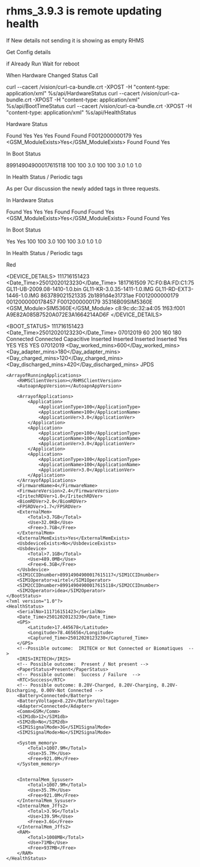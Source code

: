 # rhms_3.9.3 is remote updating health


If New details not sending it is showing as empty
RHMS 

Get Config details

if Already Run
Wait for reboot 

When Hardware Changed Status Call

curl  --cacert /vision/curl-ca-bundle.crt  -XPOST -H \"content-type: application/xml\" %s/api/HardwareStatus 
curl --cacert /vision/curl-ca-bundle.crt -XPOST -H \"content-type: application/xml\" %s/api/BootTimeStatus 
curl  --cacert /vision/curl-ca-bundle.crt -XPOST -H \"content-type: application/xml\" %s/api/HealthStatus 

Hardware Status 

<TerminalIDExists>Found<TerminalIDExists> <!-- Found/NotFound/Invalid -->
<MacidExists>Yes</Macid> <!-- Yes/Error -->
<IMEInumberExists>Yes</IMEInumberExists> <!-- Yes/Error -->
<UIDExists>Yes</UIDExists>  <!-- Yes/Error -->
<IritechSnoExists>Found</IritechSnoExists> <!-- Found/NotFound -->
<PinpadSNExists>Found</PinpadSNExists> <!-- Found/NotFound -->
<BarcodeSnoExists>F0012000000179</BarcodeSnoExists> <!-- Found/NotFound -->
<GSMVersionExists>Yes</GSMVersionExists> <!-- Yes/Error -->
<GSM_ModuleExists>Yes</GSM_ModuleExists> <!-- Yes/Error -->
<WSSNExists>Found</WSSNExists>  <!-- Found/NotFound -->
<CamTypeExists>Found</CamTypeExists> <!-- Found/NotFound -->
<FPScanneridExists>Yes</FPScanneridExists> <!-- Yes/Error -->

In Boot Status 

<SIM1CCIDnumberExists> </SIM1CCIDnumberExists>
<SIM2CCIDnumberExists>89914904900017615118</SIM2CCIDnumberExists>
<ArrayofRunningApplications>
	<Application>
		<ApplicationType>100</ApplicationType>
		<ApplicationName>100</ApplicationName>
		<ApplicationVer>3.0</ApplicationVer>
	</Application>
	<Application>
		<ApplicationType>100</ApplicationType>
		<ApplicationName>100</ApplicationName>
		<ApplicationVer>3.0</ApplicationVer>
	</Application>
</ArrayofRunningApplications>
<RHMSClientVersion>1.0</RHMSClientVersion>
<AutoapnAppVersion>1.0</AutoapnAppVersion>

In Health Status  / Periodic tags 

<FingerRDServiceStatus><FingerRDServiceStatus> <!-- Red/Blue/Green -->


As per Our discussion the newly added  tags in three requests.

In Hardware Status

<TerminalIDExists>Found</TerminalIDExists>     <!-- Found/NotFound/Invalid -->
<MacidExists>Yes</MacidExists>                         <!-- Yes/Error -->
<IMEInumberExists>Yes</IMEInumberExists>     <!-- Yes/Error -->
<UIDExists>Yes</UIDExists>                                 <!-- Yes/Error -->
<IritechSnoExists>Found</IritechSnoExists>        <!-- Found/NotFound -->
<PinpadSNExists>Found</PinpadSNExists>          <!-- Found/NotFound -->
<BarcodeSnoExists>Found</BarcodeSnoExists> <!-- Found/NotFound -->
<GSMVersionExists>Yes</GSMVersionExists> <!-- Yes/Error -->
<GSM_ModuleExists>Yes</GSM_ModuleExists> <!-- Yes/Error -->
<WSSNExists>Found</WSSNExists>  <!-- Found/NotFound -->
<CamTypeExists>Found</CamTypeExists> <!-- Found/NotFound -->
<FPScanneridExists>Yes</FPScanneridExists> <!-- Yes/Error -->

In Boot Status

<SIM1CCIDnumberExists>Yes</SIM1CCIDnumberExists> <!-- Yes/NO_SIM -->
<SIM2CCIDnumberExists>Yes</SIM2CCIDnumberExists> <!-- Yes/NO_SIM -->
<ArrayofRunningApplications>
        <Application>
                <ApplicationType>100</ApplicationType>
                <ApplicationName>100</ApplicationName>
                <ApplicationVer>3.0</ApplicationVer>
        </Application>
        <Application>
                <ApplicationType>100</ApplicationType>
                <ApplicationName>100</ApplicationName>
                <ApplicationVer>3.0</ApplicationVer>
        </Application>
</ArrayofRunningApplications>
<RHMSClientVersion>1.0</RHMSClientVersion>
<AutoapnAppVersion>1.0</AutoapnAppVersion>

In Health Status  / Periodic tags

<FingerRDServiceStatus>Red<FingerRDServiceStatus> <!-- Red/Blue/Green -->
<?xml version="1.0"?>
<DEVICE_DETAILS>
	<SerialNo>111716151423</SerialNo>
	<Date_Time>25012020123230</Date_Time>
	<TerminalID>1817161509</TerminalID>
	<Macid>7C:F0:BA:FD:C1:75</Macid>
	<UbootImageName>GL11-UB-2009.08-1410-1.0.bin</UbootImageName>
	<KernelImageName>GL11-KR-3.0.35-1411-1.0.IMG</KernelImageName>
	<RootfsImageName>GL11-RD-EXT3-1446-1.0.IMG</RootfsImageName>
	<IMEInumber>863789021521335</IMEInumber>
	<UID>2b1891d4e31731ae</UID>
	<IritechSno>F0012000000179</IritechSno>
	<PinpadSN>0012000000178457</PinpadSN>
	<BarcodeSno>F0012000000179</BarcodeSno>
	<GSMVersion>35316B09SIM5360E</GSMVersion>
	<GSM_Module>SIM5360E</GSM_Module>
	<WSSN>c8:9c:dc:32:a4:05</WSSN>
	<CamType>1f63:f001</CamType>
	<FPScannerid>A9E82A085B7520A072E3A1664214AD6F</FPScannerid>
</DEVICE_DETAILS>

<?xml version="1.0"?>
<BOOT_STATUS>
	<SerialNo>111716151423</SerialNo>
	<Date_Time>25012020123230</Date_Time>
	<DOT>
		<Date>07012019</Date>
		<Slot1>60</Slot1>
		<Slot2>200</Slot2>
		<Slot3>160</Slot3>
		<Slot4>180</Slot4>
	</DOT>
	<!-- Possible outcome: 	Connected / Not connected   -->
	<Pinpad>Connected</Pinpad>
	<Ethernet>Connected</Ethernet>
	<!-- Possible outcome:  Capacitive / Optical/ Not-Detected  -->
	<FingerPrint>Capacitive</FingerPrint>
	<!-- Possible outcome: 	 Inserted / Not Inserted -->
	<SAM1>Inserted</SAM1>
	<SAM2>Inserted</SAM2>
	<IFD1>Inserted</IFD1>
	<IFD2>Inserted</IFD2>
	<!-- Possible outcome: 	YES / No -->
	<Printer>Yes</Printer>
	<Bluetooth>YES</Bluetooth>
	<WIFI>YES</WIFI>
	<Camera>YES</Camera>
	<AUDIO>Success</AUDIO>
	<BatteryInfo>
		<Date>07012019</Date>
		<Day_worked_mins>600</Day_worked_mins>
		<Day_adapter_mins>180</Day_adapter_mins>
		<Day_charged_mins>120</Day_charged_mins>
		<Day_discharged_mins>420</Day_discharged_mins>
	</BatteryInfo>
	<ProjectID>JPDS</ProjectID>

	<ArrayofRunningApplications>
		<RHMSClientVersion></RHMSClientVersion>
		<AutoapnAppVersion></AutoapnAppVersion>

		<ArrayofApplications>
			<Application>
				<ApplicationType>100</ApplicationType>
				<ApplicationName>100</ApplicationName>
				<ApplicationVer>3.0</ApplicationVer>
			</Application>
			<Application>
				<ApplicationType>100</ApplicationType>
				<ApplicationName>100</ApplicationName>
				<ApplicationVer>3.0</ApplicationVer>
			</Application>
			<Application>
				<ApplicationType>100</ApplicationType>
				<ApplicationName>100</ApplicationName>
				<ApplicationVer>3.0</ApplicationVer>
			</Application>
		</ArrayofApplications>
		<FirmwareName>4</FirmwareName>
		<FirmwareVersion>2.4</FirmwareVersion>
		<IritechRDVer>1.0</IritechRDVer>
		<BiomRDVer>2.0</BiomRDVer>
		<FPSRDVer>1.7</FPSRDVer>
		<ExternalMem>
			<Total>3.7GB</Total>
			<Use>32.0KB</Use>
			<Free>3.7GB</Free>
		</ExternalMem>
		<ExternalMemExists>Yes</ExternalMemExists>
		<UsbdeviceExists>No</UsbdeviceExists>
		<Usbdevice>
			<Total>7.1GB</Total>
			<Use>489.0MB</Use>
			<Free>6.3GB</Free>
		</Usbdevice>
		<SIM1CCIDnumber>89914904900017615117</SIM1CCIDnumber>
		<SIM1Operator>airtel</SIM1Operator>
		<SIM2CCIDnumber>89914904900017615118</SIM2CCIDnumber>
		<SIM2Operator>idea</SIM2Operator>
	</BootStatus>
	<?xml version="1.0"?>
	<HealthStatus>
		<SerialNo>111716151423</SerialNo>
		<Date_Time>25012020123230</Date_Time>
		<GPS>
			<Latitude>17.445678</Latitude>
			<Longitude>78.465656</Longitude>
			<Captured_Time>25012020123230</Captured_Time>
		</GPS>
		<!--Possible outcome:  IRITECH or Not Connected or Biomatiques  -->
		<IRIS>IRITECH</IRIS>
		<!-- Possible outcome:  Present / Not present -->
		<PaperStatus>Present</PaperStatus>
		<!-- Possible outcome: 	Success / Failure  -->
		<RTC>Success</RTC>
		<!-- Possible outcome: 8.20V-Charged, 8.20V-Charging, 8.20V-Discharging, 0.00V-Not Connected -->
		<Battery>Connected</Battery>
		<BatteryVoltage>8.22V</BatteryVoltage>
		<Adapter>Connected</Adapter>
		<Comm>GSM</Comm>
		<SIM1db>12</SIM1db>
		<SIM2db>No</SIM2db>
		<SIM1SignalMode>3G</SIM1SignalMode>
		<SIM2SignalMode>No</SIM2SignalMode>

		<System_memory>
			<Total>1007.9M</Total>
			<Use>35.7M</Use>
			<Free>921.0M</Free>
		</System_memory>


		<InternalMem_Sysuser>
			<Total>1007.9M</Total>
			<Use>35.7M</Use>
			<Free>921.0M</Free>
		</InternalMem_Sysuser>
		<InternalMem_Jffs2>
			<Total>3.9G</Total>
			<Use>139.5M</Use>
			<Free>3.6G</Free>
		</InternalMem_Jffs2>
		<RAM>
			<Total>1008MB</Total>
			<Use>71MB</Use>
			<Free>937MB</Free>
		</RAM>
	</HealthStatus>
